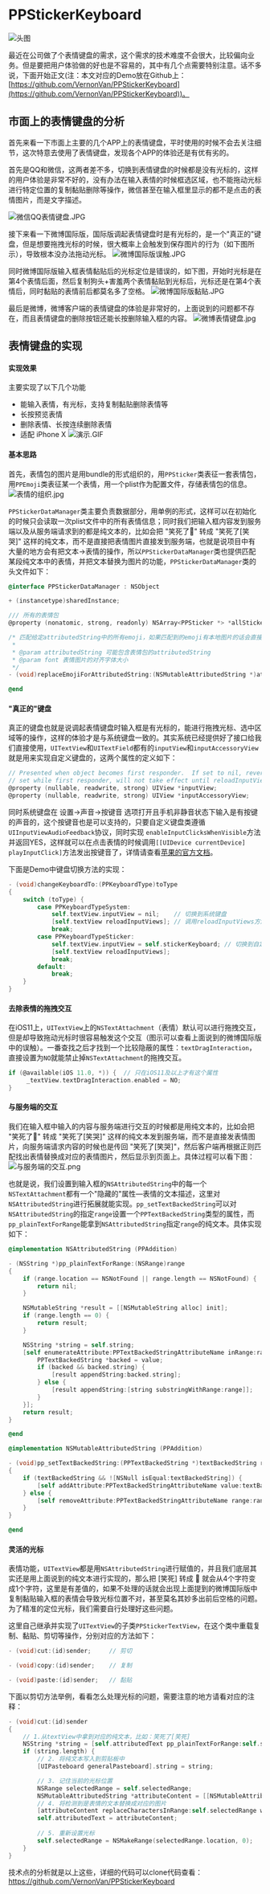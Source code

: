 # PPStickerKeyboard


![头图](http://upload-images.jianshu.io/upload_images/698554-43916991450f3297.png?imageMogr2/auto-orient/strip%7CimageView2/2/w/1240)



最近在公司做了个表情键盘的需求，这个需求的技术难度不会很大，比较偏向业务。但是要把用户体验做的好也是不容易的，其中有几个点需要特别注意。话不多说，下面开始正文(注：本文对应的Demo放在Github上：[https://github.com/VernonVan/PPStickerKeyboard](https://github.com/VernonVan/PPStickerKeyboard))。

## 市面上的表情键盘的分析

首先来看一下市面上主要的几个APP上的表情键盘，平时使用的时候不会去关注细节，这次特意去使用了表情键盘，发现各个APP的体验还是有优有劣的。

首先是QQ和微信，这两者差不多，切换到表情键盘的时候都是没有光标的，这样的用户体验是非常不好的，没有办法在输入表情的时候框选区域，也不能拖动光标进行特定位置的复制黏贴删除等操作，微信甚至在输入框里显示的都不是点击的表情图片，而是文字描述。

![微信QQ表情键盘.JPG](http://upload-images.jianshu.io/upload_images/698554-2c59f42aa0dd0dd1.JPG?imageMogr2/auto-orient/strip%7CimageView2/2/w/1240)

接下来看一下微博国际版，国际版调起表情键盘时是有光标的，是一个"真正的"键盘，但是想要拖拽光标的时候，很大概率上会触发到保存图片的行为（如下图所示），导致根本没办法拖动光标。
![微博国际版误触.JPG](http://upload-images.jianshu.io/upload_images/698554-5f667795a7778a6e.JPG?imageMogr2/auto-orient/strip%7CimageView2/2/w/1240)

同时微博国际版输入框表情黏贴后的光标定位是错误的，如下图，开始时光标是在第4个表情后面，然后复制狗头+害羞两个表情黏贴到光标后，光标还是在第4个表情后，同时黏贴的表情前后都莫名多了空格。
![微博国际版黏贴.JPG](http://upload-images.jianshu.io/upload_images/698554-d4cddecefc22cfc9.JPG?imageMogr2/auto-orient/strip%7CimageView2/2/w/1240)

最后是微博，微博客户端的表情键盘的体验是非常好的，上面说到的问题都不存在，而且表情键盘的删除按钮还能长按删除输入框的内容。
![微博表情键盘.jpg](http://upload-images.jianshu.io/upload_images/698554-63023d1dfcce132b.jpg?imageMogr2/auto-orient/strip%7CimageView2/2/w/1240)

## 表情键盘的实现

#### 实现效果

主要实现了以下几个功能

- 能输入表情，有光标，支持复制黏贴删除表情等
- 长按预览表情
- 删除表情、长按连续删除表情
- 适配 iPhone X
  ![演示.GIF](http://upload-images.jianshu.io/upload_images/698554-9d1661ee627dc3ca.GIF?imageMogr2/auto-orient/strip%7CimageView2/2/w/1240)

#### 基本思路

首先，表情包的图片是用bundle的形式组织的，用`PPSticker`类表征一套表情包，用`PPEmoji`类表征某一个表情，用一个plist作为配置文件，存储表情包的信息。
![表情的组织.jpg](http://upload-images.jianshu.io/upload_images/698554-10847f03391e9560.jpg?imageMogr2/auto-orient/strip%7CimageView2/2/w/1240)

`PPStickerDataManager`类主要负责数据部分，用单例的形式，这样可以在初始化的时候只会读取一次plist文件中的所有表情信息；同时我们把输入框内容发到服务端以及从服务端请求到的都是纯文本的，比如会把 "笑死了🤣" 转成 "笑死了[笑哭]" 这样的纯文本，而不是直接把表情图片直接发到服务端，也就是说项目中有大量的地方会有把文本->表情的操作，所以`PPStickerDataManager`类也提供匹配某段纯文本中的表情，并把文本替换为图片的功能，`PPStickerDataManager`类的头文件如下：

```objective-c
@interface PPStickerDataManager : NSObject

+ (instancetype)sharedInstance;

/// 所有的表情包
@property (nonatomic, strong, readonly) NSArray<PPSticker *> *allStickers;

/* 匹配给定attributedString中的所有emoji，如果匹配到的emoji有本地图片的话会直接换成本地的图片
 *
 * @param attributedString 可能包含表情包的attributedString
 * @param font 表情图片的对齐字体大小
 */
- (void)replaceEmojiForAttributedString:(NSMutableAttributedString *)attributedString font:(UIFont *)font;

@end
```

#### "真正的"键盘

真正的键盘也就是说调起表情键盘时输入框是有光标的，能进行拖拽光标、选中区域等的操作，这样的体验才是与系统键盘一致的。其实系统已经提供好了接口给我们直接使用，`UITextView`和`UITextField`都有的`inputView`和`inputAccessoryView`就是用来实现自定义键盘的，这两个属性的定义如下：

```objective-c
// Presented when object becomes first responder.  If set to nil, reverts to following responder chain.  If
// set while first responder, will not take effect until reloadInputViews is called.
@property (nullable, readwrite, strong) UIView *inputView;             
@property (nullable, readwrite, strong) UIView *inputAccessoryView;
```

同时系统键盘在 设置->声音->按键音 选项打开且手机非静音状态下输入是有按键的声音的，这个按键音也是可以支持的，只要自定义键盘类遵循`UIInputViewAudioFeedback`协议，同时实现 `enableInputClicksWhenVisible`方法并返回YES，这样就可以在点击表情的时候调用`[[UIDevice currentDevice] playInputClick]`方法发出按键音了，详情请查看[苹果的官方文档](https://developer.apple.com/library/content/documentation/StringsTextFonts/Conceptual/TextAndWebiPhoneOS/InputViews/InputViews.html)。

下面是Demo中键盘切换方法的实现：

```objective-c
- (void)changeKeyboardTo:(PPKeyboardType)toType
{
    switch (toType) {
        case PPKeyboardTypeSystem:
            self.textView.inputView = nil;    // 切换到系统键盘
            [self.textView reloadInputViews]; // 调用reloadInputViews方法会立刻进行键盘的切换
            break;
        case PPKeyboardTypeSticker:            
            self.textView.inputView = self.stickerKeyboard; // 切换到自定义的表情键盘
            [self.textView reloadInputViews];
            break;
        default:
            break;
    }
}
```

#### 去除表情的拖拽交互

在iOS11上，`UITextView`上的`NSTextAttachment`（表情）默认可以进行拖拽交互，但是却导致拖动光标时很容易触发这个交互（图示可以查看上面说到的微博国际版中的误触）。一番查找之后才找到一个比较隐蔽的属性：`textDragInteraction`，直接设置为`NO`就能禁止掉`NSTextAttachment`的拖拽交互。

```objective-c
if (@available(iOS 11.0, *)) {	// 只在iOS11及以上才有这个属性
     _textView.textDragInteraction.enabled = NO;
}
```

#### 与服务端的交互

我们在输入框中输入的内容与服务端进行交互的时候都是用纯文本的，比如会把 "笑死了🤣" 转成 "笑死了[笑哭]" 这样的纯文本发到服务端，而不是直接发表情图片，向服务端请求内容的时候也是传回 "笑死了[笑哭]"，然后客户端再根据正则匹配找出表情替换成对应的表情图片，然后显示到页面上。具体过程可以看下图：
![与服务端的交互.png](http://upload-images.jianshu.io/upload_images/698554-00199a31ec46945d.png?imageMogr2/auto-orient/strip%7CimageView2/2/w/1240)



也就是说，我们设置到输入框的`NSAttributedString`中的每一个`NSTextAttachment`都有一个"隐藏的"属性—表情的文本描述，这里对`NSAttributedString`进行拓展就能实现。`pp_setTextBackedString`可以对`NSAttributedString`的指定`range`设置一个`PPTextBackedString`类型的属性，而`pp_plainTextForRange`能拿到`NSAttributedString`指定`range`的纯文本。具体实现如下：

```objective-c
@implementation NSAttributedString (PPAddition)

- (NSString *)pp_plainTextForRange:(NSRange)range
{
    if (range.location == NSNotFound || range.length == NSNotFound) {
        return nil;
    }

    NSMutableString *result = [[NSMutableString alloc] init];
    if (range.length == 0) {
        return result;
    }

    NSString *string = self.string;
    [self enumerateAttribute:PPTextBackedStringAttributeName inRange:range options:kNilOptions usingBlock:^(id value, NSRange range, BOOL *stop) {
        PPTextBackedString *backed = value;
        if (backed && backed.string) {
            [result appendString:backed.string];
        } else {
            [result appendString:[string substringWithRange:range]];
        }
    }];
    return result;
}

@end

@implementation NSMutableAttributedString (PPAddition)

- (void)pp_setTextBackedString:(PPTextBackedString *)textBackedString range:(NSRange)range
{
    if (textBackedString && ![NSNull isEqual:textBackedString]) {
        [self addAttribute:PPTextBackedStringAttributeName value:textBackedString range:range];
    } else {
        [self removeAttribute:PPTextBackedStringAttributeName range:range];
    }
}

@end
```

#### 灵活的光标

表情功能，`UITextView`都是用`NSAttributedString`进行赋值的，并且我们底层其实还是用上面说到的纯文本进行实现的，那么把 [笑死] 转成 🤣 就会从4个字符变成1个字符，这里是有差值的，如果不处理的话就会出现上面提到的微博国际版中复制黏贴输入框的表情会导致光标位置不对，甚至莫名其妙多出前后空格的问题。为了精准的定位光标，我们需要自行处理好这些问题。

这里自己继承并实现了`UITextView`的子类`PPStickerTextView`，在这个类中重载复制、黏贴、剪切等操作，分别对应的方法如下：

```objective-c
- (void)cut:(id)sender;		// 剪切

- (void)copy:(id)sender;	// 复制

- (void)paste:(id)sender;	// 黏贴
```

下面以剪切方法举例，看看怎么处理光标的问题，需要注意的地方请看对应的注释：

```objective-c
- (void)cut:(id)sender
{
    // 1.从textView中拿到对应的纯文本，比如：笑死了[笑死]
    NSString *string = [self.attributedText pp_plainTextForRange:self.selectedRange];
    if (string.length) {
      	// 2. 将纯文本写入到剪贴板中
        [UIPasteboard generalPasteboard].string = string;

      	// 3. 记住当前的光标位置
        NSRange selectedRange = self.selectedRange;
        NSMutableAttributedString *attributeContent = [[NSMutableAttributedString alloc] initWithAttributedString:self.attributedText];
      	// 4. 将检测到是表情的文本替换成对应的图片
        [attributeContent replaceCharactersInRange:self.selectedRange withString:@""];
        self.attributedText = attributeContent;
      
      	// 5. 重新设置光标
        self.selectedRange = NSMakeRange(selectedRange.location, 0);
    }
}
```

技术点的分析就是以上这些，详细的代码可以clone代码查看：https://github.com/VernonVan/PPStickerKeyboard